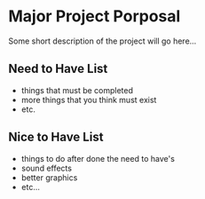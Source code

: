 # Major Project Porposal
Some short description of the project will go here...

## Need to Have List
- things that must be completed
- more things that you think must exist
- etc.

## Nice to Have List
- things to do after done the need to have's
- sound effects
- better graphics
- etc...

